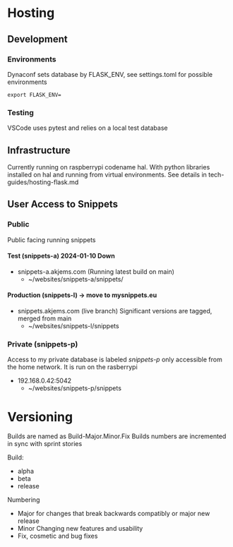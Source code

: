 # Hosting

## Development
### Environments
Dynaconf sets database by FLASK_ENV, see settings.toml for possible environments

```
export FLASK_ENV=
```
### Testing

VSCode uses pytest and relies on a local test database


## Infrastructure
Currently running on raspberrypi codename hal.
With python libraries installed on hal and running from virtual environments. See details in tech-guides/hosting-flask.md

## User Access to Snippets
### Public
Public facing running snippets
#### Test (snippets-a) 2024-01-10 Down
* snippets-a.akjems.com (Running latest build on main)
    * ~/websites/snippets-a/snippets/

#### Production (snippets-l) -> move to mysnippets.eu
* snippets.akjems.com (live branch) Significant versions are tagged, merged from main
    * ~/websites/snippets-l/snippets

### Private (snippets-p)
Access to my private database is labeled *snippets-p* only accessible from the home network.
It is run on the rasberrypi
* 192.168.0.42:5042
    * ~/websites/snippets-p/snippets

# Versioning

Builds are named as Build-Major.Minor.Fix
Builds numbers are incremented in sync with sprint stories

Build:
* alpha
* beta
* release

Numbering
* Major for changes that break backwards compatibly or major new release
* Minor Changing new features and usability
* Fix, cosmetic and bug fixes
